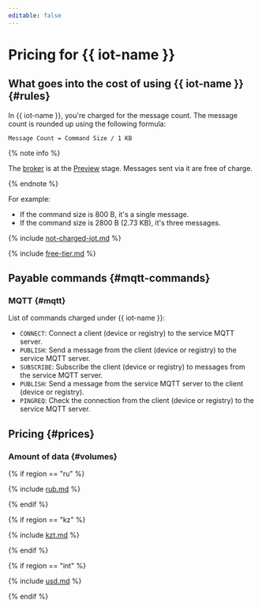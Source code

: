```yaml
---
editable: false
---
```


# Pricing for {{ iot-name }}

## What goes into the cost of using {{ iot-name }} {#rules}

In {{ iot-name }}, you're charged for the message count. The message count is rounded up using the following formula:

```
Message Count = Command Size / 1 KB
```

{% note info %}

The [broker](concepts/index.md#broker) is at the [Preview](../overview/concepts/launch-stages.md) stage. Messages sent via it are free of charge.

{% endnote %}

For example:
* If the command size is 800 B, it's a single message.
* If the command size is 2800 B (2.73 KB), it's three messages.

{% include [not-charged-iot.md](../_includes/pricing/price-formula/not-charged-iot.md) %}

{% include [free-tier.md](../_includes/pricing/price-formula/free-tier.md) %}

## Payable commands {#mqtt-commands}

### MQTT {#mqtt}

List of commands charged under {{ iot-name }}:

* `CONNECT`: Connect a client (device or registry) to the service MQTT server.
* `PUBLISH`: Send a message from the client (device or registry) to the service MQTT server.
* `SUBSCRIBE`: Subscribe the client (device or registry) to messages from the service MQTT server.
* `PUBLISH`: Send a message from the service MQTT server to the client (device or registry).
* `PINGREQ`: Check the connection from the client (device or registry) to the service MQTT server.

## Pricing {#prices}

### Amount of data {#volumes}

{% if region == "ru" %}

{% include [rub.md](../_pricing/iot-core/rub.md) %}

{% endif %}

{% if region == "kz" %}

{% include [kzt.md](../_pricing/iot-core/kzt.md) %}

{% endif %}

{% if region == "int" %}

{% include [usd.md](../_pricing/iot-core/usd.md) %}

{% endif %}